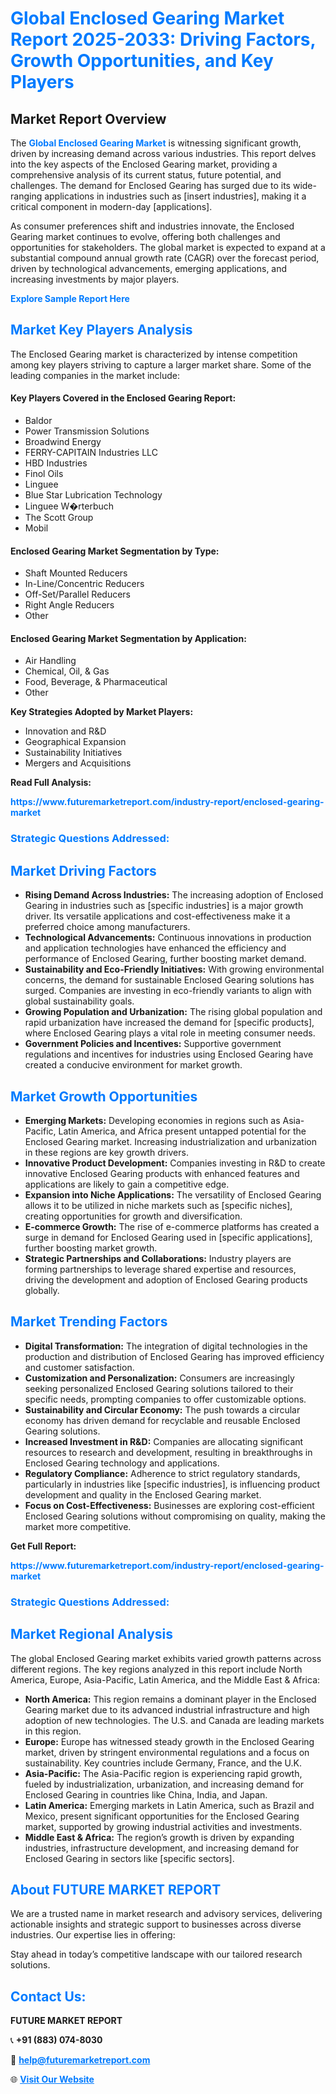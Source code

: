 <h1 style="color: #007BFF;">Global Enclosed Gearing Market Report 2025-2033: Driving Factors, Growth Opportunities, and Key Players</h1>

<section id="overview">
<h2>Market Report Overview</h2>
<p>The <a href="https://www.futuremarketreport.com/industry-report/enclosed-gearing-market" style="color: #007BFF; text-decoration: none;"><strong>Global Enclosed Gearing Market</strong></a> is witnessing significant growth, driven by increasing demand across various industries. This report delves into the key aspects of the Enclosed Gearing market, providing a comprehensive analysis of its current status, future potential, and challenges. The demand for Enclosed Gearing has surged due to its wide-ranging applications in industries such as [insert industries], making it a critical component in modern-day [applications].</p>
<p>As consumer preferences shift and industries innovate, the Enclosed Gearing market continues to evolve, offering both challenges and opportunities for stakeholders. The global market is expected to expand at a substantial compound annual growth rate (CAGR) over the forecast period, driven by technological advancements, emerging applications, and increasing investments by major players.</p>
</section>

<section id="overview">
<p><a href="https://www.futuremarketreport.com/request-sample/reportId=42259" style="color: #007BFF; text-decoration: none;"><strong>Explore Sample Report Here</strong></a></p>
</section>

<section id="key-players">
<h2 style="color: #007BFF;">Market Key Players Analysis</h2>
<p>The Enclosed Gearing market is characterized by intense competition among key players striving to capture a larger market share. Some of the leading companies in the market include:</p>
<h4>Key Players Covered in the Enclosed Gearing Report:</h4>
<ul><li>Baldor</li><li>Power Transmission Solutions</li><li>Broadwind Energy</li><li>FERRY-CAPITAIN Industries LLC</li><li>HBD Industries</li><li>Finol Oils</li><li>Linguee</li><li>Blue Star Lubrication Technology</li><li>Linguee W�rterbuch</li><li>The Scott Group</li><li>Mobil</li></ul>
<h4>Enclosed Gearing Market Segmentation by Type:</h4>
<ul><li>Shaft Mounted Reducers</li><li>In-Line/Concentric Reducers</li><li>Off-Set/Parallel Reducers</li><li>Right Angle Reducers</li><li>Other</li></ul>

<h4>Enclosed Gearing Market Segmentation by Application:</h4>
<ul><li>Air Handling</li><li>Chemical, Oil, &amp; Gas</li><li>Food, Beverage, &amp; Pharmaceutical</li><li>Other</li></ul>
<p><strong>Key Strategies Adopted by Market Players:</strong></p>
<ul>
<li>Innovation and R&D</li>
<li>Geographical Expansion</li>
<li>Sustainability Initiatives</li>
<li>Mergers and Acquisitions</li>
</ul>
</section>

<section>
<p><strong>Read Full Analysis: </strong></p><a href="https://www.futuremarketreport.com/industry-report/enclosed-gearing-market" style="color: #007BFF; text-decoration: none;"><strong>https://www.futuremarketreport.com/industry-report/enclosed-gearing-market</strong></a>
<h3 style="color: #007BFF;">Strategic Questions Addressed:</h3>
</section>

<section id="driving-factors">
<h2 style="color: #007BFF;">Market Driving Factors</h2>
<ul>
<li><strong>Rising Demand Across Industries:</strong> The increasing adoption of Enclosed Gearing in industries such as [specific industries] is a major growth driver. Its versatile applications and cost-effectiveness make it a preferred choice among manufacturers.</li>
<li><strong>Technological Advancements:</strong> Continuous innovations in production and application technologies have enhanced the efficiency and performance of Enclosed Gearing, further boosting market demand.</li>
<li><strong>Sustainability and Eco-Friendly Initiatives:</strong> With growing environmental concerns, the demand for sustainable Enclosed Gearing solutions has surged. Companies are investing in eco-friendly variants to align with global sustainability goals.</li>
<li><strong>Growing Population and Urbanization:</strong> The rising global population and rapid urbanization have increased the demand for [specific products], where Enclosed Gearing plays a vital role in meeting consumer needs.</li>
<li><strong>Government Policies and Incentives:</strong> Supportive government regulations and incentives for industries using Enclosed Gearing have created a conducive environment for market growth.</li>
</ul>
</section>

<section id="growth-opportunities">
<h2 style="color: #007BFF;">Market Growth Opportunities</h2>
<ul>
<li><strong>Emerging Markets:</strong> Developing economies in regions such as Asia-Pacific, Latin America, and Africa present untapped potential for the Enclosed Gearing market. Increasing industrialization and urbanization in these regions are key growth drivers.</li>
<li><strong>Innovative Product Development:</strong> Companies investing in R&D to create innovative Enclosed Gearing products with enhanced features and applications are likely to gain a competitive edge.</li>
<li><strong>Expansion into Niche Applications:</strong> The versatility of Enclosed Gearing allows it to be utilized in niche markets such as [specific niches], creating opportunities for growth and diversification.</li>
<li><strong>E-commerce Growth:</strong> The rise of e-commerce platforms has created a surge in demand for Enclosed Gearing used in [specific applications], further boosting market growth.</li>
<li><strong>Strategic Partnerships and Collaborations:</strong> Industry players are forming partnerships to leverage shared expertise and resources, driving the development and adoption of Enclosed Gearing products globally.</li>
</ul>
</section>

<section id="trending-factors">
<h2 style="color: #007BFF;">Market Trending Factors</h2>
<ul>
<li><strong>Digital Transformation:</strong> The integration of digital technologies in the production and distribution of Enclosed Gearing has improved efficiency and customer satisfaction.</li>
<li><strong>Customization and Personalization:</strong> Consumers are increasingly seeking personalized Enclosed Gearing solutions tailored to their specific needs, prompting companies to offer customizable options.</li>
<li><strong>Sustainability and Circular Economy:</strong> The push towards a circular economy has driven demand for recyclable and reusable Enclosed Gearing solutions.</li>
<li><strong>Increased Investment in R&D:</strong> Companies are allocating significant resources to research and development, resulting in breakthroughs in Enclosed Gearing technology and applications.</li>
<li><strong>Regulatory Compliance:</strong> Adherence to strict regulatory standards, particularly in industries like [specific industries], is influencing product development and quality in the Enclosed Gearing market.</li>
<li><strong>Focus on Cost-Effectiveness:</strong> Businesses are exploring cost-efficient Enclosed Gearing solutions without compromising on quality, making the market more competitive.</li>
</ul>
</section>

<section>
<p><strong>Get Full Report: </strong></p><a href="https://www.futuremarketreport.com/industry-report/enclosed-gearing-market" style="color: #007BFF; text-decoration: none;"><strong>https://www.futuremarketreport.com/industry-report/enclosed-gearing-market</strong></a>
<h3 style="color: #007BFF;">Strategic Questions Addressed:</h3>
</section>


<section id="regional-analysis">
<h2 style="color: #007BFF;">Market Regional Analysis</h2>
<p>The global Enclosed Gearing market exhibits varied growth patterns across different regions. The key regions analyzed in this report include North America, Europe, Asia-Pacific, Latin America, and the Middle East & Africa:</p>
<ul>
<li><strong>North America:</strong> This region remains a dominant player in the Enclosed Gearing market due to its advanced industrial infrastructure and high adoption of new technologies. The U.S. and Canada are leading markets in this region.</li>
<li><strong>Europe:</strong> Europe has witnessed steady growth in the Enclosed Gearing market, driven by stringent environmental regulations and a focus on sustainability. Key countries include Germany, France, and the U.K.</li>
<li><strong>Asia-Pacific:</strong> The Asia-Pacific region is experiencing rapid growth, fueled by industrialization, urbanization, and increasing demand for Enclosed Gearing in countries like China, India, and Japan.</li>
<li><strong>Latin America:</strong> Emerging markets in Latin America, such as Brazil and Mexico, present significant opportunities for the Enclosed Gearing market, supported by growing industrial activities and investments.</li>
<li><strong>Middle East & Africa:</strong> The region’s growth is driven by expanding industries, infrastructure development, and increasing demand for Enclosed Gearing in sectors like [specific sectors].</li>
</ul>
</section>

<footer>
<h2 style="color: #007BFF;">About FUTURE MARKET REPORT</h2>
<p>We are a trusted name in market research and advisory services, delivering actionable insights and strategic support to businesses across diverse industries. Our expertise lies in offering:</p>

<p>Stay ahead in today’s competitive landscape with our tailored research solutions.</p>

<h2 style="color: #007BFF;">Contact Us:</h2>
<p><strong>FUTURE MARKET REPORT</strong></p>
<p>📞 <strong>+91 (883) 074-8030</strong></p>
<p>📧 <strong><a href="mailto:help@futuremarketreport.com" style="color: #007BFF;">help@futuremarketreport.com</a></strong></p>
<p>🌐 <strong><a href="https://www.futuremarketreport.com/" style="color: #007BFF;">Visit Our Website</a></strong></p>
</footer>